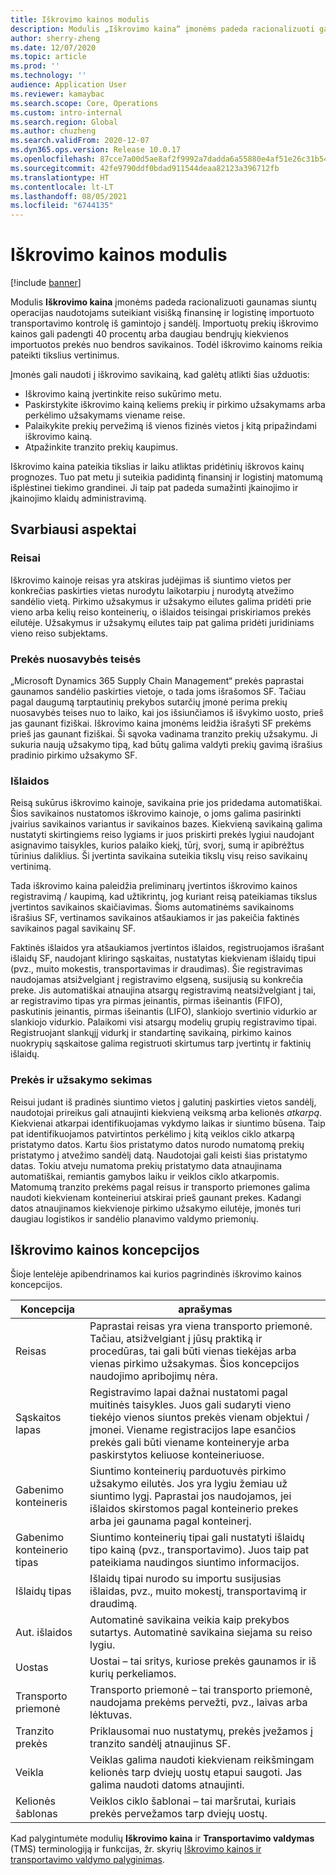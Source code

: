 ```yaml
---
title: Iškrovimo kainos modulis
description: Modulis „Iškrovimo kaina“ įmonėms padeda racionalizuoti gaunamas siuntų operacijas naudotojams suteikiant visišką finansinę ir logistinę importuoto transportavimo kontrolę iš gamintojo į sandėlį.
author: sherry-zheng
ms.date: 12/07/2020
ms.topic: article
ms.prod: ''
ms.technology: ''
audience: Application User
ms.reviewer: kamaybac
ms.search.scope: Core, Operations
ms.custom: intro-internal
ms.search.region: Global
ms.author: chuzheng
ms.search.validFrom: 2020-12-07
ms.dyn365.ops.version: Release 10.0.17
ms.openlocfilehash: 87cce7a00d5ae8af2f9992a7dadda6a55880e4af51e26c31b54baf065c34059f
ms.sourcegitcommit: 42fe9790ddf0bdad911544deaa82123a396712fb
ms.translationtype: HT
ms.contentlocale: lt-LT
ms.lasthandoff: 08/05/2021
ms.locfileid: "6744135"
---
```

# <a name="landed-cost-module"></a>Iškrovimo kainos modulis

[!include [banner](../../includes/banner.md)]

Modulis **Iškrovimo kaina** įmonėms padeda racionalizuoti gaunamas siuntų operacijas naudotojams suteikiant visišką finansinę ir logistinę importuoto transportavimo kontrolę iš gamintojo į sandėlį. Importuotų prekių iškrovimo kainos gali padengti 40 procentų arba daugiau bendrųjų kiekvienos importuotos prekės nuo bendros savikainos. Todėl iškrovimo kainoms reikia pateikti tikslius vertinimus.

Įmonės gali naudoti į iškrovimo savikainą, kad galėtų atlikti šias užduotis:

- Iškrovimo kainą įvertinkite reiso sukūrimo metu.
- Paskirstykite iškrovimo kainą keliems prekių ir pirkimo užsakymams arba perkėlimo užsakymams viename reise.
- Palaikykite prekių pervežimą iš vienos fizinės vietos į kitą pripažindami iškrovimo kainą.
- Atpažinkite tranzito prekių kaupimus.

Iškrovimo kaina pateikia tikslias ir laiku atliktas pridėtinių iškrovos kainų prognozes. Tuo pat metu ji suteikia padidintą finansinį ir logistinį matomumą išplėstinei tiekimo grandinei. Ji taip pat padeda sumažinti įkainojimo ir įkainojimo klaidų administravimą.

## <a name="highlights"></a>Svarbiausi aspektai

### <a name="voyages"></a>Reisai

Iškrovimo kainoje reisas yra atskiras judėjimas iš siuntimo vietos per konkrečias paskirties vietas nurodytu laikotarpiu į nurodytą atvežimo sandėlio vietą. Pirkimo užsakymus ir užsakymo eilutes galima pridėti prie vieno arba kelių reiso konteinerių, o išlaidos teisingai priskiriamos prekės eilutėje. Užsakymus ir užsakymų eilutes taip pat galima pridėti juridiniams vieno reiso subjektams.

### <a name="item-ownership"></a>Prekės nuosavybės teisės

„Microsoft Dynamics 365 Supply Chain Management“ prekės paprastai gaunamos sandėlio paskirties vietoje, o tada joms išrašomos SF. Tačiau pagal daugumą tarptautinių prekybos sutarčių įmonė perima prekių nuosavybės teises nuo to laiko, kai jos išsiunčiamos iš išvykimo uosto, prieš jas gaunant fiziškai. Iškrovimo kaina įmonėms leidžia išrašyti SF prekėms prieš jas gaunant fiziškai. Ši sąvoka vadinama tranzito prekių užsakymu. Ji sukuria naują užsakymo tipą, kad būtų galima valdyti prekių gavimą išrašius pradinio pirkimo užsakymo SF.

### <a name="costs"></a>Išlaidos

Reisą sukūrus iškrovimo kainoje, savikaina prie jos pridedama automatiškai. Šios savikainos nustatomos iškrovimo kainoje, o joms galima pasirinkti įvairius savikainos variantus ir savikainos bazes. Kiekvieną savikainą galima nustatyti skirtingiems reiso lygiams ir juos priskirti prekės lygiui naudojant asignavimo taisykles, kurios palaiko kiekį, tūrį, svorį, sumą ir apibrėžtus tūrinius daliklius. Ši įvertinta savikaina suteikia tikslų visų reiso savikainų vertinimą.

Tada iškrovimo kaina paleidžia preliminarų įvertintos iškrovimo kainos registravimą / kaupimą, kad užtikrintų, jog kuriant reisą pateikiamas tikslus įvertintos savikainos skaičiavimas. Šioms automatinėms savikainoms išrašius SF, vertinamos savikainos atšaukiamos ir jas pakeičia faktinės savikainos pagal savikainų SF.

Faktinės išlaidos yra atšaukiamos įvertintos išlaidos, registruojamos išrašant išlaidų SF, naudojant kliringo sąskaitas, nustatytas kiekvienam išlaidų tipui (pvz., muito mokestis, transportavimas ir draudimas). Šie registravimas naudojamas atsižvelgiant į registravimo elgseną, susijusią su konkrečia preke. Jis automatiškai atnaujina atsargų registravimą neatsižvelgiant į tai, ar registravimo tipas yra pirmas įeinantis, pirmas išeinantis (FIFO), paskutinis įeinantis, pirmas išeinantis (LIFO), slankiojo svertinio vidurkio ar slankiojo vidurkio. Palaikomi visi atsargų modelių grupių registravimo tipai. Registruojant slankųjį vidurkį ir standartinę savikainą, pirkimo kainos nuokrypių sąskaitose galima registruoti skirtumus tarp įvertintų ir faktinių išlaidų.

### <a name="item-and-order-tracking"></a>Prekės ir užsakymo sekimas

Reisui judant iš pradinės siuntimo vietos į galutinį paskirties vietos sandėlį, naudotojai prireikus gali atnaujinti kiekvieną veiksmą arba kelionės *atkarpą*. Kiekvienai atkarpai identifikuojamas vykdymo laikas ir siuntimo būsena. Taip pat identifikuojamos patvirtintos perkėlimo į kitą veiklos ciklo atkarpą pristatymo datos. Kartu šios pristatymo datos nurodo numatomą prekių pristatymo į atvežimo sandėlį datą. Naudotojai gali keisti šias pristatymo datas. Tokiu atveju numatoma prekių pristatymo data atnaujinama automatiškai, remiantis gamybos laiku ir veiklos ciklo atkarpomis. Matomumą tranzito prekėms pagal reisus ir transporto priemones galima naudoti kiekvienam konteineriui atskirai prieš gaunant prekes. Kadangi datos atnaujinamos kiekvienoje pirkimo užsakymo eilutėje, įmonės turi daugiau logistikos ir sandėlio planavimo valdymo priemonių.

## <a name="landed-cost-concepts"></a>Iškrovimo kainos koncepcijos

Šioje lentelėje apibendrinamos kai kurios pagrindinės iškrovimo kainos koncepcijos.

| Koncepcija | aprašymas |
|---|---|
| Reisas | Paprastai reisas yra viena transporto priemonė. Tačiau, atsižvelgiant į jūsų praktiką ir procedūras, tai gali būti vienas tiekėjas arba vienas pirkimo užsakymas. Šios koncepcijos naudojimo apribojimų nėra. |
| Sąskaitos lapas | Registravimo lapai dažnai nustatomi pagal muitinės taisykles. Juos gali sudaryti vieno tiekėjo vienos siuntos prekės vienam objektui / įmonei. Viename registracijos lape esančios prekės gali būti viename konteineryje arba paskirstytos keliuose konteineriuose. |
| Gabenimo konteineris | Siuntimo konteinerių parduotuvės pirkimo užsakymo eilutės. Jos yra lygiu žemiau už siuntimo lygį. Paprastai jos naudojamos, jei išlaidos skirstomos pagal konteinerio prekes arba jei gaunama pagal konteinerį. |
| Gabenimo konteinerio tipas | Siuntimo konteinerių tipai gali nustatyti išlaidų tipo kainą (pvz., transportavimo). Juos taip pat pateikiama naudingos siuntimo informacijos. |
| Išlaidų tipas | Išlaidų tipai nurodo su importu susijusias išlaidas, pvz., muito mokestį, transportavimą ir draudimą. |
| Aut. išlaidos | Automatinė savikaina veikia kaip prekybos sutartys. Automatinė savikaina siejama su reiso lygiu. |
| Uostas | Uostai – tai sritys, kuriose prekės gaunamos ir iš kurių perkeliamos. |
| Transporto priemonė | Transporto priemonė – tai transporto priemonė, naudojama prekėms pervežti, pvz., laivas arba lėktuvas. |
| Tranzito prekės | Priklausomai nuo nustatymų, prekės įvežamos į tranzito sandėlį atnaujinus SF. |
| Veikla | Veiklas galima naudoti kiekvienam reikšmingam kelionės tarp dviejų uostų etapui saugoti. Jas galima naudoti datoms atnaujinti. |
| Kelionės šablonas | Veiklos ciklo šablonai – tai maršrutai, kuriais prekės pervežamos tarp dviejų uostų. |

Kad palygintumėte modulių **Iškrovimo kaina** ir  **Transportavimo valdymas** (TMS) terminologiją ir funkcijas, žr. skyrių [Iškrovimo kainos ir transportavimo valdymo palyginimas](landed-cost-vs-tms.md).
